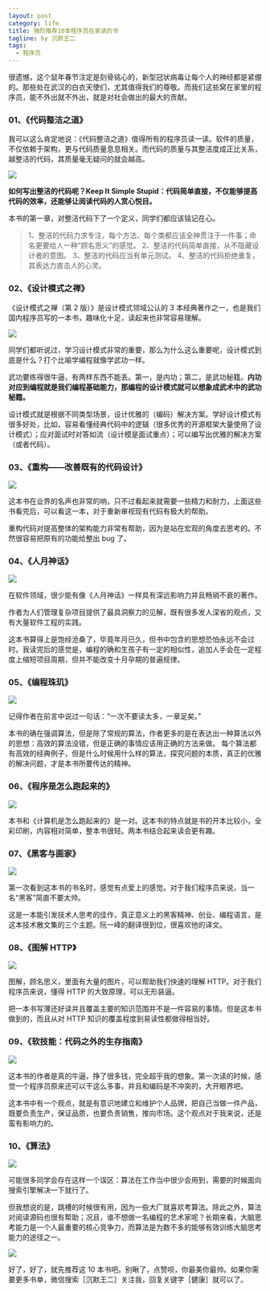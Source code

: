 ```yaml
---
layout: post
category: life
title: 强烈推荐10本程序员在家读的书
tagline: by 沉默王二
tags: 
  - 程序员
---
```


很遗憾，这个鼠年春节注定是刻骨铭心的，新型冠状病毒让每个人的神经都是紧绷的。那些处在武汉的白衣天使们，尤其值得我们的尊敬。而我们这些窝在家里的程序员，能不外出就不外出，就是对社会做出的最大的贡献。

<!--more-->




### 01、《代码整洁之道》

我可以这么肯定地说：《代码整洁之道》值得所有的程序员读一读。软件的质量，不仅依赖于架构，更与代码质量息息相关。而代码的质量与其整洁度成正比关系，越整洁的代码，其质量毫无疑问的就会越高。

![](http://www.itwanger.com/assets/images/2020/03/home-read-10-books-02.png)

**如何写出整洁的代码呢？Keep It Simple Stupid：代码简单直接，不仅能够提高代码的效率，还能够让阅读代码的人赏心悦目。**

本书的第一章，对整洁代码下了一个定义，同学们都应该铭记在心。

>1、整洁的代码力求专注，每个方法、每个类都应该全神贯注于一件事；命名更要给人一种“顾名思义”的感觉。
2、整洁的代码简单直接，从不隐藏设计者的意图。
3、整洁的代码应当有单元测试。
4、整洁的代码拒绝重复，其表达力直击人的心灵。

### 02、《设计模式之禅》

《设计模式之禅（第 2 版）》是设计模式领域公认的 3 本经典著作之一，也是我们国内程序员写的一本书，趣味化十足，读起来也非常容易理解。

![](http://www.itwanger.com/assets/images/2020/03/home-read-10-books-03.png)



同学们都听说过，学习设计模式非常的重要，那么为什么这么重要呢，设计模式到底是什么？打个比喻学编程就像学武功一样。

武功要练得很牛逼，有两样东西不能丢。第一，是内功；第二，是武功秘籍。**内功对应到编程就是我们编程基础能力，那编程的设计模式就可以想象成武术中的武功秘籍。**

设计模式就是根据不同类型场景，设计优雅的（编码）解决方案。学好设计模式有很多好处，比如，容易看懂经典代码中的逻辑（很多优秀的开源框架大量使用了设计模式）；应对面试时对答如流（设计模是面试重点）；可以编写出优雅的解决方案（或者代码）。



### 03、《重构——改善既有的代码设计》

![](http://www.itwanger.com/assets/images/2020/03/home-read-10-books-04.png)

这本书在业界的名声也非常的响，只不过看起来就需要一些精力和耐力，上面这些书看完后，可以看这一本，对于重新审视现有代码有极大的帮助。

重构代码对提高整体的架构能力非常有帮助，因为是站在宏观的角度去思考的。不然很容易把原有的功能给整出 bug 了。

### 04、《人月神话》

![](http://www.itwanger.com/assets/images/2020/03/home-read-10-books-05.png)

在软件领域，很少能有像《人月神话》一样具有深远影响力并且畅销不衰的著作。

作者为人们管理复杂项目提供了最具洞察力的见解，既有很多发人深省的观点，又有大量软件工程的实践。 

这本书算得上是饱经沧桑了，毕竟年月已久，但书中包含的思想恐怕永远不会过时。我读完后的感觉是，编程的确和生孩子有一定的相似性，追加人手会在一定程度上缩短项目周期，但并不能改变十月孕期的普遍规律。

### 05、《编程珠玑》

![](http://www.itwanger.com/assets/images/2020/03/home-read-10-books-06.png)

记得作者在前言中说过一句话：“一次不要读太多，一章足矣。”

本书的确在强调算法，但是除了常规的算法，作者更多的是在表达出一种算法以外的思想：高效的算法没错，但是正确的事情应该用正确的方法来做。 每个算法都有高效的经典例子，但是什么时候用什么样的算法，探究问题的本质，真正的优雅的解决问题，才是本书所要传达的精神。

### 06、《程序是怎么跑起来的》

![](http://www.itwanger.com/assets/images/2020/03/home-read-10-books-07.png)

本书和《计算机是怎么跑起来的》是一对。这本书的特点就是书的开本比较小，全彩印刷，内容相对简单，整本书很轻。两本书结合起来读会更有趣。

### 07、《黑客与画家》

![](http://www.itwanger.com/assets/images/2020/03/home-read-10-books-08.png)

第一次看到这本书的书名时，感觉有点爱上的感觉。对于我们程序员来说，当一名“黑客”简直不要太帅。

这是一本能引发技术人思考的佳作，真正意义上的黑客精神、创业、编程语言，是这本技术散文集的三个主题。阮一峰的翻译很到位，很喜欢他的译文。

### 08、《图解 HTTP》

![](http://www.itwanger.com/assets/images/2020/03/home-read-10-books-09.png)

图解，顾名思义，里面有大量的图片，可以帮助我们快速的理解 HTTP。对于我们程序员来说，懂得 HTTP 的大致原理，可以无形装逼。

把一本书写薄还好读并且覆盖主要的知识范围并不是一件容易的事情。但是这本书做到的，而且从对 HTTP 知识的覆盖程度到易读性都做得相当好。

### 09、《软技能：代码之外的生存指南》

![](http://www.itwanger.com/assets/images/2020/03/home-read-10-books-10.png)

这本书的作者是真的牛逼，挣了很多钱，完全超乎我的想象。第一次读的时候，感觉一个程序员原来还可以干这么多事，并且和编码是不冲突的，大开眼界吧。

这本书中有一个观点，就是有意识地建立和维护个人品牌，把自己当做一件产品，既要负责生产，保证品质，也要负责销售，推向市场。这个观点对于我来说，还是蛮有影响力的。

### 10、《算法》

![](http://www.itwanger.com/assets/images/2020/03/home-read-10-books-11.png)


可能很多同学会存在这样一个误区：算法在工作当中很少会用到，需要的时候面向搜索引擎解决一下就行了。

但我想说的是，跳槽的时候很有用，因为一些大厂就喜欢考算法。除此之外，算法对阅读源码也很有帮助；况且，谁不想做一名编程的艺术家呢？长期来看，大脑思考能力是一个人最重要的核心竞争力，而算法是为数不多的能够有效训练大脑思考能力的途径之一。

![](http://www.itwanger.com/assets/images/2020/03/home-read-10-books-12.png)


好了，好了，就先推荐这 10 本书吧。别瞅了，点赞呗，你最美你最帅。如果你需要更多书单，微信搜索［沉默王二］关注我，回复关键字［健康］就可以了。













